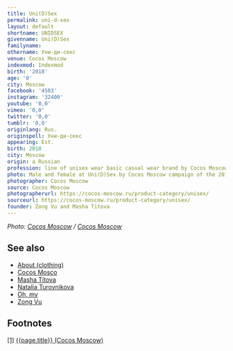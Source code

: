 ```yaml
---
title: Uni(D)Sex
permalink: uni-d-sex
layout: default
shortname: UNIDSEX
givenname: Uni(D)Sex
familyname:
othername: Уни-ди-секс
venue: Cocos Moscow
indexmod: Indexmod
birth: '2018'
age: '0'
city: Moscow
facebook: '4503'
instagram: '32400'
youtube: '0,0'
vimeo: '0,0'
twitter: '0,0'
tumblr: '0,0'
originlang: Rus.
originspell: Уни-ди-секс
appearing: Est.
birth: 2018
city: Moscow
origin: a Russian
profession: line of unisex wear basic casual wear brand by Cocos Moscow, founded by Zong Vu and Masha Titova
photo: Male and female at Uni(D)Sex by Cocos Moscow campaign of the 2018
photographer: Cocos Moscow
source: Cocos Moscow
photographerurl: https://cocos-moscow.ru/product-category/unisex/
sourceurl: https://cocos-moscow.ru/product-category/unisex/
founder: Zong Vu and Masha Titova
---
```



*Photo: [Cocos Moscow](cocos-moscow) / [Cocos Moscow](https://cocos-moscow.ru/product-category/unisex/)*

## See also

+ [About (clothing)](about-clothing)
+ [Cocos Mosco](cocos-moscow)
+ [Masha Titova](titova-masha)
+ [Natalia Turovnikova](turovnikova-natalia)
+ [Oh, my](oh-my)
+ [Zong Vu](vu-zong)

## Footnotes

[[1]](#a1) <span id="f1"></span> [{{page.title}} (Cocos Moscow)](https://cocos-moscow.ru/product-category/unisex/)
